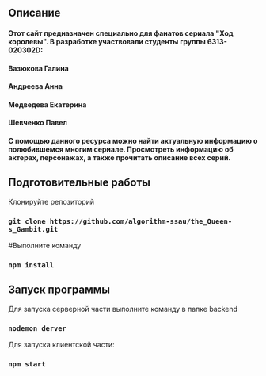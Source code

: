 ## Описание
#### Этот сайт предназначен специально для фанатов сериала "Ход королевы". В разработке участвовали студенты группы 6313-020302D: 
#### Вазюкова Галина
#### Андреева Анна
#### Медведева Екатерина
#### Шевченко Павел
#### С помощью данного ресурса можно найти актуальную информацию о полюбившемся многим сериале. Просмотреть информацию об актерах, персонажах, а также прочитать описание всех серий.
## Подготовительные работы
Клонируйте репозиторий
### `git clone https://github.com/algorithm-ssau/the_Queen-s_Gambit.git`
#Выполните команду
### `npm install`

## Запуск программы
Для запуска серверной части выполните команду в папке backend
### `nodemon derver`
Для запуска клиентской части:
### `npm start`
